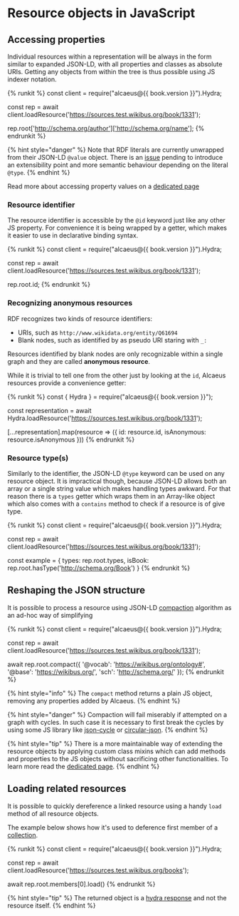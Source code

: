 # Resource objects in JavaScript

## Accessing properties

Individual resources within a representation will be always in the form similar to expanded JSON-LD, with all
properties and classes as absolute URIs. Getting any objects from within the tree is thus possible using JS
indexer notation.

{% runkit %}
const client = require("alcaeus@{{ book.version }}").Hydra;

const rep = await client.loadResource('https://sources.test.wikibus.org/book/1331');

rep.root['http://schema.org/author']['http://schema.org/name'];
{% endrunkit %}

{% hint style="danger" %}
 Note that RDF literals are currently unwrapped from their JSON-LD `@value` object.
 There is an [issue](https://github.com/wikibus/Alcaeus/issues/26) pending to introduce
 an extensibility point and more semantic behaviour depending on the literal `@type`.
{% endhint %}

Read more about accessing property values on a [dedicated page](./resource-properties) 

### Resource identifier

The resource identifier is accessible by the `@id` keyword just like any other JS property. For convenience
it is being wrapped by a getter, which makes it easier to use in declarative binding syntax.

{% runkit %}
const client = require("alcaeus@{{ book.version }}").Hydra;

const rep = await client.loadResource('https://sources.test.wikibus.org/book/1331');

rep.root.id;
{% endrunkit %}

### Recognizing anonymous resources

RDF recognizes two kinds of resource identifiers: 

* URIs, such as `http://www.wikidata.org/entity/Q61694`
* Blank nodes, such as identified by as pseudo URI staring with `_:`

Resources identified by blank nodes are only recognizable within a single graph and
they are called **anonymous resource**.

While it is trivial to tell one from the other just by looking at the `id`, Alcaeus
resources provide a convenience getter:

{% runkit %}
const { Hydra } = require("alcaeus@{{ book.version }}");

const representation = await Hydra.loadResource('https://sources.test.wikibus.org/book/1331');

[...representation].map(resource => ({
  id: resource.id,
  isAnonymous: resource.isAnonymous
}))
{% endrunkit %}

### Resource type(s)

Similarly to the identifier, the JSON-LD `@type` keyword can be used on any resource object. It is impractical
though, because JSON-LD allows both an array or a single string value which makes handling types awkward. For
that reason there is a `types` getter which wraps them in an Array-like object which also comes with a `contains`
method to check if a resource is of give type.

{% runkit %}
const client = require("alcaeus@{{ book.version }}").Hydra;

const rep = await client.loadResource('https://sources.test.wikibus.org/book/1331');

const example = {
  types: rep.root.types,
  isBook: rep.root.hasType('http://schema.org/Book')
}
{% endrunkit %}

## Reshaping the JSON structure

It is possible to process a resource using JSON-LD [compaction][compact] algorithm as an ad-hoc way of simplifying

{% runkit %}
const client = require("alcaeus@{{ book.version }}").Hydra;

const rep = await client.loadResource('https://sources.test.wikibus.org/book/1331');

await rep.root.compact({
  '@vocab': 'https://wikibus.org/ontology#',
  '@base': 'https://wikibus.org/',
  'sch': 'http://schema.org/'
});
{% endrunkit %}

{% hint style="info" %}
 The `compact` method returns a plain JS object, removing any properties added by Alcaeus.
{% endhint %}

{% hint style="danger" %}
 Compaction will fail miserably if attempted on a graph with cycles. In such case it is necessary to first
 break the cycles by using some JS library like [json-cycle](https://www.npmjs.com/package/json-cycle) or
 [circular-json](https://www.mpjs.com/packages/circular-json).
{% endhint %}

{% hint style="tip" %}
 There is a more maintainable way of extending the resource objects by applying custom class mixins which
 can add methods and properties to the JS objects without sacrificing other functionalities. To learn more
 read the [dedicated page](./mixins.md).
{% endhint %}


[compact]: https://www.w3.org/TR/json-ld-api/#compaction

## Loading related resources

It is possible to quickly dereference a linked resource using a handy `load` method
of all resource objects.

The example below shows how it's used to deference first member of a [collection](./collections).

{% runkit %}
const client = require("alcaeus@{{ book.version }}").Hydra;

const rep = await client.loadResource('https://sources.test.wikibus.org/books');

await rep.root.members[0].load()
{% endrunkit %}

{% hint style="tip" %}
 The returned object is a [hydra response](./hydra) and not the resource itself.
{% endhint %}

